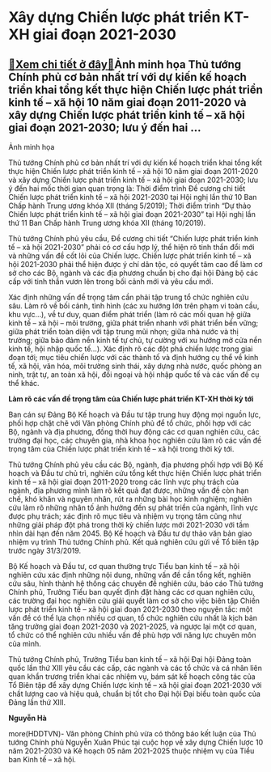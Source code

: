Xây dựng Chiến lược phát triển KT-XH giai đoạn 2021-2030
========================================================

[:gift:Xem chi tiết ở đây:gift:](https://hddtvn.com/xay-dung-chien-luoc-phat-trien-kt-xh-giai-doan-2021-2030/)Ảnh minh họa Thủ tướng Chính phủ cơ bản nhất trí với dự kiến kế hoạch triển khai tổng kết thực hiện Chiến lược phát triển kinh tế – xã hội 10 năm giai đoạn 2011-2020 và xây dựng Chiến lược phát triển kinh tế – xã hội giai đoạn 2021-2030; lưu ý đến hai …
-------------------------------------------------------------------------------------------------------------------------------------------------------------------------------------------------------------------------------------------------------------







 






 Ảnh minh họa 


Thủ tướng Chính phủ cơ bản nhất trí với dự kiến kế hoạch triển khai tổng kết thực hiện Chiến lược phát triển kinh tế – xã hội 10 năm giai đoạn 2011-2020 và xây dựng Chiến lược phát triển kinh tế – xã hội giai đoạn 2021-2030; lưu ý đến hai mốc thời gian quan trọng là: Thời điểm trình Đề cương chi tiết Chiến lược phát triển kinh tế – xã hội 2021-2030 tại Hội nghị lần thứ 10 Ban Chấp hành Trung ương khóa XII (tháng 5/2019); Thời điểm trình “Dự thảo Chiến lược phát triển kinh tế – xã hội giai đoạn 2021-2030” tại Hội nghị lần thứ 11 Ban Chấp hành Trung ương khóa XII (tháng 10/2019).


Thủ tướng Chính phủ yêu cầu, Đề cương chi tiết “Chiến lược phát triển kinh tế – xã hội 2021-2030” phải có cơ cấu hợp lý, thể hiện rõ tinh thần đổi mới và những vấn đề cốt lõi của Chiến lược. Chiến lược phát triển kinh tế – xã hội 2021-2030 phải thể hiện được ý chí dân tộc, có quyết tâm cao để làm cơ sở cho các Bộ, ngành và các địa phương chuẩn bị cho đại hội Đảng bộ các cấp với tinh thần vươn lên trong bối cảnh mới và yêu cầu mới. 


Xác định những vấn đề trọng tâm cần phải tập trung tổ chức nghiên cứu sâu. Làm rõ về bối cảnh, tình hình (các xu hướng lớn trên phạm vi toàn cầu, khu vực…), về tư duy, quan điểm phát triển (làm rõ các mối quan hệ giữa kinh tế – xã hội – môi trường, giữa phát triển nhanh với phát triển bền vững; giữa phát triển toàn diện với tập trung mũi nhọn; giữa nhà nước và thị trường; giữa bảo đảm nền kinh tế tự chủ, tự cường với xu hướng mở cửa nền kinh tế, hội nhập quốc tế…). Xác định rõ các đột phá chiến lược trong giai đoạn tới; mục tiêu chiến lược với các thành tố và định hướng cụ thể về kinh tế, xã hội, văn hóa, môi trường sinh thái, xây dựng nhà nước, quốc phòng an ninh, trật tự, an toàn xã hội, đối ngoại và hội nhập quốc tế và các vấn đề cụ thể khác.


**Làm rõ các vấn đề trọng tâm của Chiến lược phát triển KT-XH thời kỳ tới**


Ban cán sự Đảng Bộ Kế hoạch và Đầu tư tập trung huy động mọi nguồn lực, phối hợp chặt chẽ với Văn phòng Chính phủ để tổ chức, phối hợp với các Bộ, ngành và địa phương, đồng thời huy động các cơ quan nghiên cứu, các trường đại học, các chuyên gia, nhà khoa học nghiên cứu làm rõ các vấn đề trọng tâm của Chiến lược phát triển kinh tế – xã hội trong thời kỳ tới.


Thủ tướng Chính phủ yêu cầu các Bộ, ngành, địa phương phối hợp với Bộ Kế hoạch và Đầu tư chủ trì, nghiên cứu tổng kết thực hiện Chiến lược phát triển kinh tế – xã hội giai đoạn 2011-2020 trong các lĩnh vực phụ trách của ngành, địa phương mình làm rõ kết quả đạt được, những vấn đề còn hạn chế, khó khăn và nguyên nhân, rút ra những bài học kinh nghiệm; nghiên cứu làm rõ những nhân tố ảnh hưởng đến sự phát triển của ngành, lĩnh vực được phụ trách; xác định rõ mục tiêu và nhiệm vụ trọng tâm cũng như những giải pháp đột phá trong thời kỳ chiến lược mới 2021-2030 với tầm nhìn dài hạn đến năm 2045. Bộ Kế hoạch và Đầu tư dự thảo văn bản giao nhiệm vụ trình Thủ tướng Chính phủ. Kết quả nghiên cứu gửi về Tổ biên tập trước ngày 31/3/2019.


Bộ Kế hoạch và Đầu tư, cơ quan thường trực Tiểu ban kinh tế – xã hội nghiên cứu xác định những nội dung, những vấn đề cần tổng kết, nghiên cứu sâu, hình thành hệ thống các chuyên đề nghiên cứu, báo cáo Thủ tướng Chính phủ, Trưởng Tiểu ban quyết định đặt hàng các cơ quan nghiên cứu, các trường đại học nghiên cứu giải quyết làm cơ sở cho việc biên tập Chiến lược phát triển kinh tế – xã hội giai đoạn 2021-2030 theo nguyên tắc: một vấn đề có thể lựa chọn nhiều cơ quan, tổ chức nghiên cứu nhất là kịch bản tăng trưởng giai đoạn 2021-2030 và 2021-2025, và ngược lại một cơ quan, tổ chức có thể nghiên cứu nhiều vấn đề phù hợp với năng lực chuyên môn của mình.


Thủ tướng Chính phủ, Trưởng Tiểu ban kinh tế – xã hội Đại hội Đảng toàn quốc lần thứ XIII yêu cầu các cấp, các ngành và các tổ chức và cá nhân liên quan khẩn trương triển khai các nhiệm vụ, bám sát kế hoạch công tác của Tổ Biên tập để xây dựng Chiến lược kinh tế – xã hội giai đoạn 2021-2030 với chất lượng cao và hiệu quả, chuẩn bị tốt cho Đại hội Đại biểu toàn quốc của Đảng lần thứ XIII.






**Nguyễn Hà**



more(HDDTVN)- Văn phòng Chính phủ vừa có thông báo kết luận của Thủ tướng Chính phủ Nguyễn Xuân Phúc tại cuộc họp về xây dựng Chiến lược 10 năm 2021-2030 và Kế hoạch 05 năm 2021-2025 thuộc nhiệm vụ của Tiểu ban Kinh tế – xã hội.

